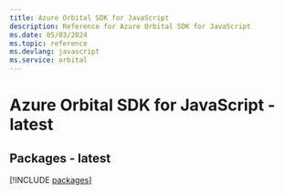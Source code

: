 ```yaml
---
title: Azure Orbital SDK for JavaScript
description: Reference for Azure Orbital SDK for JavaScript
ms.date: 05/03/2024
ms.topic: reference
ms.devlang: javascript
ms.service: orbital
---
```

# Azure Orbital SDK for JavaScript - latest
## Packages - latest
[!INCLUDE [packages](orbital-index.md)]